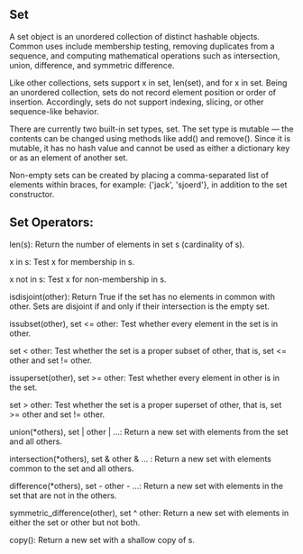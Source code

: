 ## Set

A set object is an unordered collection of distinct hashable objects. Common uses include membership testing, removing duplicates from a sequence, and computing mathematical operations such as intersection, union, difference, and symmetric difference.

Like other collections, sets support x in set, len(set), and for x in set. Being an unordered collection, sets do not record element position or order of insertion. Accordingly, sets do not support indexing, slicing, or other sequence-like behavior.

There are currently two built-in set types, set. The set type is mutable — the contents can be changed using methods like add() and remove(). Since it is mutable, it has no hash value and cannot be used as either a dictionary key or as an element of another set.

Non-empty sets can be created by placing a comma-separated list of elements within braces, for example: {'jack', 'sjoerd'}, in addition to the set constructor.

## Set Operators:


len(s): Return the number of elements in set s (cardinality of s).

x in s: Test x for membership in s.

x not in s: Test x for non-membership in s.

isdisjoint(other): Return True if the set has no elements in common with other. Sets are disjoint if and only if their intersection is the empty set.

issubset(other), set <= other: Test whether every element in the set is in other.

set < other: Test whether the set is a proper subset of other, that is, set <= other and set != other.

issuperset(other), set >= other: Test whether every element in other is in the set.

set > other: Test whether the set is a proper superset of other, that is, set >= other and set != other.

union(*others), set | other | ...: Return a new set with elements from the set and all others.

intersection(*others), set & other & ... : Return a new set with elements common to the set and all others.

difference(*others), set - other - ...: Return a new set with elements in the set that are not in the others.

symmetric_difference(other), set ^ other: Return a new set with elements in either the set or other but not both.

copy(): Return a new set with a shallow copy of s.
